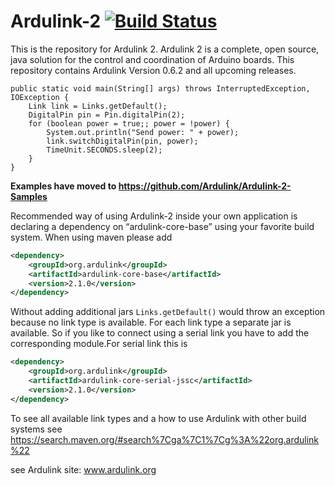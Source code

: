 # Ardulink-2 [![Build Status](https://github.com/Ardulink/Ardulink-2/actions/workflows/maven.yml/badge.svg)](https://github.com/Ardulink/Ardulink-2/actions/workflows/maven.yml)

This is the repository for Ardulink 2. Ardulink 2 is a complete, open source, java solution for the control and coordination of Arduino boards. This repository contains Ardulink Version 0.6.2 and all upcoming releases.

	public static void main(String[] args) throws InterruptedException, IOException {
		Link link = Links.getDefault();
		DigitalPin pin = Pin.digitalPin(2);
		for (boolean power = true;; power = !power) {
			System.out.println("Send power: " + power);
			link.switchDigitalPin(pin, power);
			TimeUnit.SECONDS.sleep(2);
		}
	}

**Examples have moved to https://github.com/Ardulink/Ardulink-2-Samples**

Recommended way of using Ardulink-2 inside your own application is declaring a dependency on “ardulink-core-base” using your favorite build system. When using maven please add 
```xml
<dependency>
    <groupId>org.ardulink</groupId>
    <artifactId>ardulink-core-base</artifactId>
    <version>2.1.0</version>
</dependency>
```
Without adding additional jars ```Links.getDefault()``` would throw an exception because no link type is available. For each link type a separate jar is available. So if you like to connect using a serial link you have to add the corresponding module.For serial link this is
```xml
<dependency>
    <groupId>org.ardulink</groupId>
    <artifactId>ardulink-core-serial-jssc</artifactId>
    <version>2.1.0</version>
</dependency>
```

To see all available link types and a how to use Ardulink with other build systems see https://search.maven.org/#search%7Cga%7C1%7Cg%3A%22org.ardulink%22

see Ardulink site: www.ardulink.org


